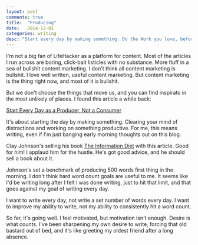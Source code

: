 ```yaml
---
layout: post
comments: true
title:  "Producing"
date:   2014-12-01
categories: writing
desc: "Start every day by making something. Do the Work you love, before checking Twitter, before checking your email, before you look at Facebook."
---
```


I'm not a big fan of LifeHacker as a platform for content. Most of the articles I run across are boring, click-bait listicles with no substance. More fluff in a sea of bullshit content marketing. I don't think all content marketing is bullshit. I love well written, useful content marketing. But content marketing is the thing right now, and most of it is bullshit.

But we don't choose the things that move us, and you can find inspirato in the most unlikely of places. I found this article a while back:

[Start Every Day as a Producer, Not a Consumer](http://lifehacker.com/5887345/start-every-day-as-a-producer-not-a-consumer)

It's about starting the day by making something. Clearing your mind of distractions and working on something productive. For me, this means writing, even if I'm just banging early morning thoughts out on this blog.

Clay Johnson's selling his book [The Information Diet](http://www.informationdiet.com/blog/read/500-words-before-8am) with this article. Good for him! I applaud him for the hustle. He's got good advice, and he should sell a book about it.

Johnson's set a benchmark of producing 500 words first thing in the morning. I don't think hard word count goals are useful to me. It seems like I'd be writing long after I felt I was done writing, just to hit that limit, and that goes against my goal of writing every day.

I want to write every day, not write a set number of words every day. I want to improve my ability to write, not my ability to consistently hit a word count.

So far, it's going well. I feel motivated, but motivation isn't enough. Desire is what counts. I've been sharpening my own desire to write, forcing that old bastard out of bed, and it's like greeting my oldest friend after a long absence.
